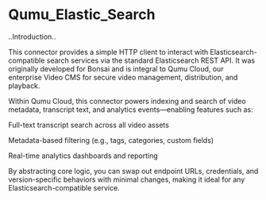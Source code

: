 # Qumu_Elastic_Search

..Introduction..

This connector provides a simple HTTP client to interact with Elasticsearch-compatible search services via the standard Elasticsearch REST API. It was originally developed for Bonsai and is integral to Qumu Cloud, our enterprise Video CMS for secure video management, distribution, and playback.

Within Qumu Cloud, this connector powers indexing and search of video metadata, transcript text, and analytics events—enabling features such as:

Full-text transcript search across all video assets

Metadata-based filtering (e.g., tags, categories, custom fields)

Real-time analytics dashboards and reporting

By abstracting core logic, you can swap out endpoint URLs, credentials, and version-specific behaviors with minimal changes, making it ideal for any Elasticsearch-compatible service.
